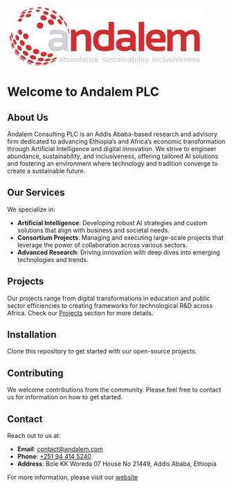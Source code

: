 <img alt="Andalem Logo" src="app_images/andalem-logo-with-motto.png" width="450" style="margin-left: auto; margin-right: auto;">

#

# Welcome to Andalem PLC

## About Us

Andalem Consulting PLC is an Addis Ababa-based research and advisory firm dedicated to advancing Ethiopia’s and Africa’s economic transformation through Artificial Intelligence and digital innovation. We strive to engineer abundance, sustainability, and inclusiveness, offering tailored AI solutions and fostering an environment where technology and tradition converge to create a sustainable future.

## Our Services

We specialize in:
- **Artificial Intelligence**: Developing robust AI strategies and custom solutions that align with business and societal needs.
- **Consortium Projects**: Managing and executing large-scale projects that leverage the power of collaboration across various sectors.
- **Advanced Research**: Driving innovation with deep dives into emerging technologies and trends.

## Projects

Our projects range from digital transformations in education and public sector efficiencies to creating frameworks for technological R&D across Africa. Check our [Projects](https://andalem.com/projects/) section for more details.

## Installation

Clone this repository to get started with our open-source projects.

## Contributing

We welcome contributions from the community. Please feel free to contact us for information on how to get started.

## Contact

Reach out to us at:
- **Email**: [contact@andalem.com](mailto:contact@andalem.com)
- **Phone**: [+251 94 414 5240](tel:+251944145240)
- **Address**: Bole KK Woreda 07 House No 21449, Addis Ababa, Ethiopia

For more information, please visit our [website](https://andalem.com)
